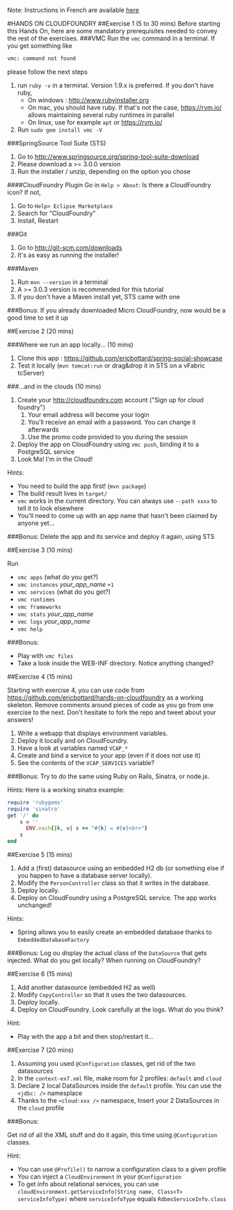 Note: Instructions in French are available [here](https://github.com/ericbottard/hands-on-cloudfoundry/blob/master/README.fr.md)

#HANDS ON CLOUDFOUNDRY
##Exercise 1 (5 to 30 mins)
Before starting this Hands On, here are some mandatory prerequisites needed to convey the rest of the exercises.
###VMC
Run the `vmc` command in a terminal. If you get something like 
```bash   
vmc: command not found
```
please follow the next steps

1. run `ruby -v` in a terminal. Version 1.9.x is preferred. If you don't have ruby, 
    * On windows : http://www.rubyinstaller.org
    * On mac, you should have ruby. If that's not the case, https://rvm.io/ allows maintaining several ruby runtimes in parallel
    * On linux, use for example `apt` or https://rvm.io/
1. Run `sudo gem install vmc -V`

###SpringSource Tool Suite (STS)

1. Go to http://www.springsource.org/spring-tool-suite-download
1. Please download a >= 3.0.0 version
1. Run the installer / unzip, depending on the option you chose

####CloudFoundry Plugin
Go in `Help > About`: Is there a CloudFoundry icon? If not,

1. Go to `Help> Eclipse Marketplace` 
2. Search for "CloudFoundry"
3. Install, Restart

###Git

1. Go to http://git-scm.com/downloads
1. It's as easy as running the installer!

###Maven 
1. Run `mvn --version` in a terminal
1. A >= 3.0.3 version is recommended for this tutorial
1. If you don't have a Maven install yet, STS came with one

###Bonus:
If you already downloaded Micro CloudFoundry, now would be a good time to set it up

##Exercise 2 (20 mins)

###Where we run an app locally... (10 mins)
1. Clone this app : https://github.com/ericbottard/spring-social-showcase
1. Test it locally (`mvn tomcat:run` or drag&drop it in STS on a vFabric tcServer)

###...and in the clouds (10 mins)
1. Create your http://cloudfoundry.com account ("Sign up for cloud foundry")
    1. Your email address will become your login
    1. You'll receive an email with a password. You can change it afterwards
    1. Use the promo code provided to you during the session 
1. Deploy the app on CloudFoundry using `vmc push`, binding it to a PostgreSQL service
1. Look Ma! I'm in the Cloud!

Hints:

- You need to build the app first! (`mvn package`)
- The build result lives in `target/`
- `vmc` works in the current directory. You can always use `--path xxxx` to tell it to look elsewhere
- You'll need to come up with an app name that hasn't been claimed by anyone yet...

###Bonus:
Delete the app and its service and deploy it again, using STS

##Exercise 3 (10 mins)

Run

 * `vmc apps` (what do you get?)
 * `vmc instances` *your_app_name* `+1`
 * `vmc services` (what do you get?)
 * `vmc runtimes`
 * `vmc frameworks`
 * `vmc stats` *your_app_name*
 * `vmc logs` *your_app_name*
 * `vmc help`

###Bonus:
 * Play with `vmc files`
 * Take a look inside the WEB-INF directory. Notice anything changed?

##Exercise 4 (15 mins)

Starting with exercise 4, you can use code from https://github.com/ericbottard/hands-on-cloudfoundry as a working skeleton. Remove comments around pieces of code as you go from one exercise to the next. Don't hesitate to fork the repo and tweet about your answers!

1. Write a webapp that displays environment variables.
2. Deploy it locally and on CloudFoundry.
1. Have a look at variables named `VCAP_*`
1. Create and bind a service to your app (even if it does not use it)
1. See the contents of the `VCAP_SERVICES` variable?

###Bonus:
Try to do the same using Ruby on Rails, Sinatra, or node.js.

Hints: Here is a working sinatra example:
```ruby
require 'rubygems'
require 'sinatra'
get '/' do
	s = ''
	  ENV.each{|k, v| s += "#{k} = #{v}<br>"}
	s
end
```

##Exercise 5 (15 mins)

1. Add a (first) datasource using an embedded H2 db (or something else if you happen to have a database server locally).
2. Modify the `PersonController` class so that it writes in the database.
3. Deploy locally.
3. Deploy on CloudFoundry using a PostgreSQL service. The app works unchanged!

Hints:

- Spring allows you to easily create an embedded database thanks to `EmbeddedDatabaseFactory`

###Bonus:
Log ou display the actual class of the `DataSource` that gets injected. What do you get locally? When running on CloudFoundry?

##Exercise 6 (15 mins)

1. Add another datasource (embedded H2 as well)
2. Modify `CopyController` so that it uses the two datasources.
3. Deploy locally.
3. Deploy on CloudFoundry. Look carefully at the logs. What do you think?

Hint:

- Play with the app a bit and then stop/restart it...


##Exercise 7 (20 mins)

1. Assuming you used `@Configuration` classes, get rid of the two datasources
2. In the `context-ex7.xml` file, make room for 2 profiles: `default` and `cloud`
3. Declare 2 local DataSources inside the `default` profile. You can use the `<jdbc: />` namesplace
4. Thanks to the `<cloud:xxx />` namespace, Insert your 2 DataSources in the `cloud` profile

###Bonus:

Get rid of all the XML stuff and do it again, this time using `@Configuration` classes.

Hint: 

- You can use `@Profile()` to narrow a configuration class to a given profile
- You can inject a `CloudEnvironment` in your `@Configuration`
- To get info about relational services, you can use `cloudEnvironment.getServiceInfo(String name, Class<T> serviceInfoType)` where `serviceInfoType` equals `RdbmsServiceInfo.class`
